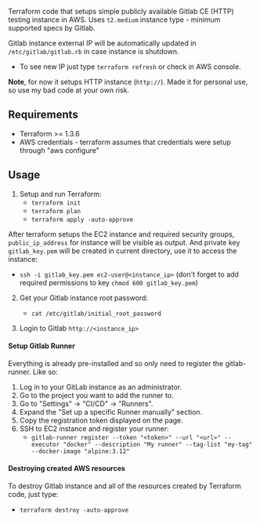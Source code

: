 
Terraform code that setups simple publicly available Gitlab CE (HTTP) testing instance  in AWS. Uses `t2.medium` instance type - minimum supported specs by Gitlab.

Gitlab instance external IP will be automatically updated in `/etc/gitlab/gitlab.rb` in case instance is shutdown. 
- To see new IP just type `terraform refresh` or check in AWS console. 

**Note**, for now it setups HTTP instance (`http://`).  Made it for personal use, so use my bad code at your own risk.

## Requirements

- Terraform >= 1.3.6
- AWS credentials - terraform assumes that credentials were setup through "aws configure"

## Usage

1. Setup and run Terraform:
	- `terraform init`
	- `terraform plan`
	- `terraform apply -auto-approve`

After terraform setups the EC2 instance and required security groups, `public_ip_address` for  instance will be visible as output. And private key `gitlab_key.pem` will be created in current directory, use it to access the instance:
- `ssh -i gitlab_key.pem ec2-user@<instance_ip>` (don't forget to add required permissions to key `chmod 600 gitlab_key.pem`)

2. Get your Gitlab instance root password:
	- `cat /etc/gitlab/initial_root_password`

3. Login to Gitlab `http://<instance_ip>`

#### Setup Gitlab Runner

Everything is already pre-installed and so only need to register the gitlab-runner. Like so:
1. Log in to your GitLab instance as an administrator.
2. Go to the project you want to add the runner to.
3. Go to "Settings" -> "CI/CD" -> "Runners".
4. Expand the "Set up a specific Runner manually" section.
5. Copy the registration token displayed on the page.
6. SSH to EC2 instance and register your runner:
	- `gitlab-runner register --token "<token>" --url "<url>" --executor "docker" --description "My runner" --tag-list "my-tag" --docker-image "alpine:3.12"`

#### Destroying created AWS resources

To destroy Gitlab instance and all of the resources created by Terraform code, just type: 
- `terraform destroy -auto-approve`